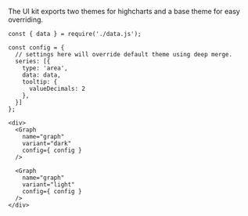 The UI kit exports two themes for highcharts and a base theme for easy overriding.

    const { data } = require('./data.js');

    const config = {
      // settings here will override default theme using deep merge.
      series: [{
        type: 'area',
        data: data,
        tooltip: {
          valueDecimals: 2
        },
      }]
    };

    <div>
      <Graph
        name="graph"
        variant="dark"
        config={ config }
      />

      <Graph
        name="graph"
        variant="light"
        config={ config }
      />
    </div>
